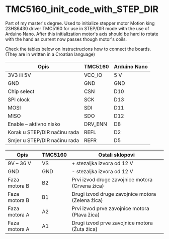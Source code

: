 # TMC5160_init_code_with_STEP_DIR
Part of my master's degree. Used to initialize stepper motor Motion king 23HS6430 driver TMC5160 for use in STEP/DIR mode with the use of Arduino Nano. 
After this initialization motor's axis should be hard to rotate with the hand as current now passes though motor's coils.

Check the tables below on instructrucions how to connect the boards. (They are in written in a Croatian language)

| Opis	         |               TMC5160	|    Arduino Nano|
|-----------------|-----------------------|----------------|
| 3V3 ili 5V	                  | VCC_IO	         | 5 V |
| GND	                           |  GND	           | GND |
| Chip select	                   |  CSN            | D10 |
| SPI clock	                      | SCK	           | D13 |
| MOSI	                          | SDI            | D11 |
| MISO	                          | SDO	           | D12 |
| Enable – aktivno nisko	        | DRV_ENN	       | D8 |
| Korak u STEP/DIR načinu rada	  | REFL	         | D2 |
| Smjer u STEP/DIR načinu rada	  | REFR           | D5 |

| Opis	                    |    TMC5160      |     Ostali sklopovi |
|-----------------|-----------------------|----------------|
| 9V – 36 V	                      | VS	            | + stezaljka izvora od 12 V |
| GND	                           | GND	            | - stezaljka izvora od 12 V |
| Faza motora B	                  | B2	            | Prvi izvod druge zavojnice motora (Crvena žica) |
| Faza motora B	                  | B1	            | Drugi izvod druge zavojnice motora (Zelena žica) |
| Faza motora A	                  | A2	            | Prvi izvod prve zavojnice motora (Plava žica) |
| Faza motora A	                  | A1	            | Drugi izvod prve zavojnice motora (Žuta žica) |
